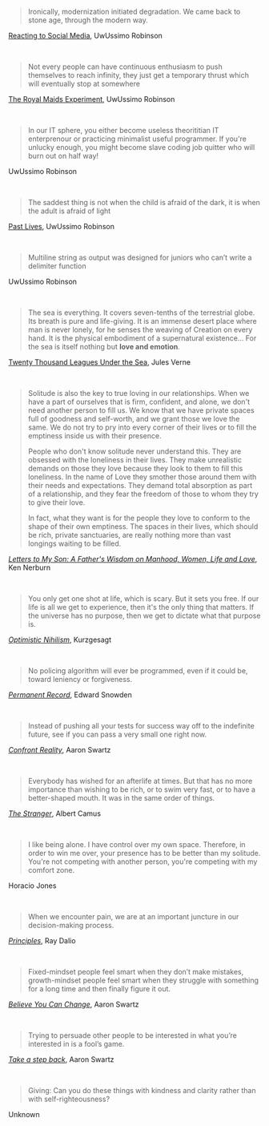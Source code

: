 > Ironically, modernization initiated degradation. We came back to stone age, through the modern way.

[Reacting to Social Media](https://t.me/uwublog/636), UwUssimo Robinson

<br />

> Not every people can have continuous enthusiasm to push themselves to reach infinity, they just get a temporary thrust which will eventually stop at somewhere

[The Royal Maids Experiment](https://t.me/uwublog/695), UwUssimo Robinson

<br />

> In our IT sphere, you either become useless theorititian IT enterprenour or practicing minimalist useful programmer. If you're unlucky enough, you might
> become slave coding job quitter who will burn out on half way!

UwUssimo Robinson

<br />

> The saddest thing is not when the child is afraid of the dark, it is when the adult is afraid of light

[Past Lives](https://www.youtube.com/watch?v=-TXtyYZIiWc), UwUssimo Robinson

<br />

> Multiline string as output was designed for juniors who can’t write a delimiter function

UwUssimo Robinson

<br />

> The sea is everything. It covers seven-tenths of the terrestrial globe. Its breath is pure and life-giving. It is an immense desert place where man is never
> lonely, for he senses the weaving of Creation on every hand. It is the physical embodiment of a supernatural existence... For the sea is itself nothing but
> **love and emotion**.

[Twenty Thousand Leagues Under the Sea](https://www.amazon.com/000-Leagues-Under-Wordsworth-Classics/dp/1853260312), Jules Verne

<br />

> Solitude is also the key to true loving in our relationships. When we have a part of ourselves that is firm, confident, and alone, we don't need another
> person to fill us. We know that we have private spaces full of goodness and self-worth, and we grant those we love the same. We do not try to pry into every
> corner of their lives or to fill the emptiness inside us with their presence.
>
> People who don't know solitude never understand this. They are obsessed with the loneliness in their lives. They make unrealistic demands on those they love
> because they look to them to fill this loneliness. In the name of Love they smother those around them with their needs and expectations. They demand total
> absorption as part of a relationship, and they fear the freedom of those to whom they try to give their love.
>
> In fact, what they want is for the people they love to conform to the shape of their own emptiness. The spaces in their lives, which should be rich, private
> sanctuaries, are really nothing more than vast longings waiting to be filled.

[_Letters to My Son: A Father's Wisdom on Manhood, Women, Life and Love_](https://www.amazon.com/Letters-My-Son-Fathers-Manhood/dp/188003249X), Ken Nerburn

<br />

> You only get one shot at life, which is scary. But it sets you free. If our life is all we get to experience, then it's the only thing that matters. If the
> universe has no purpose, then we get to dictate what that purpose is.

[_Optimistic Nihilism_](https://www.youtube.com/watch?v=MBRqu0YOH14), Kurzgesagt

<br />

> No policing algorithm will ever be programmed, even if it could be, toward leniency or forgiveness.

[_Permanent Record_](https://www.amazon.com/Permanent-Record-Edward-Snowden/dp/1250237238), Edward Snowden

<br />

> Instead of pushing all your tests for success way off to the indefinite future, see if you can pass a very small one right now.

[_Confront Reality_](http://www.aaronsw.com/weblog/anders), Aaron Swartz

<br />

> Everybody has wished for an afterlife at times. But that has no more importance than wishing to be rich, or to swim very fast, or to have a better-shaped
> mouth. It was in the same order of things.

[_The Stranger_](https://www.amazon.com/Stranger-Albert-Camus/dp/0679720200), Albert Camus

<br />

> I like being alone. I have control over my own space. Therefore, in order to win me over, your presence has to be better than my solitude. You're not
> competing with another person, you're competing with my comfort zone.

Horacio Jones

<br />

> When we encounter pain, we are at an important juncture in our decision-making process.

[_Principles_](https://www.amazon.com/Principles-Life-Work-Ray-Dalio/dp/1501124021), Ray Dalio

<br />

> Fixed-mindset people feel smart when they don’t make mistakes, growth-mindset people feel smart when they struggle with something for a long time and then
> finally figure it out.

[_Believe You Can Change_](http://www.aaronsw.com/weblog/dweck), Aaron Swartz

<br />

> Trying to persuade other people to be interested in what you’re interested in is a fool’s game.

[_Take a step back_](http://www.aaronsw.com/weblog/stepback), Aaron Swartz

<br />

> Giving: Can you do these things with kindness and clarity rather than with self-righteousness?

Unknown

<br />
